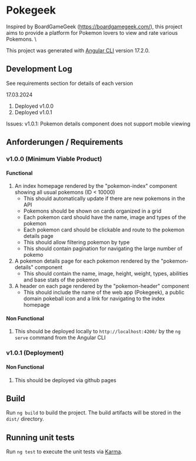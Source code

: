 # Pokegeek

Inspired by BoardGameGeek (https://boardgamegeek.com/), this project aims to provide a platform for Pokemon lovers to view and rate various Pokemons. \

This project was generated with [Angular CLI](https://github.com/angular/angular-cli) version 17.2.0.

## Development Log

See requirements section for details of each version

17.03.2024
1. Deployed v1.0.0
2. Deployed v1.0.1

Issues:
v1.0.1: Pokemon details component does not support mobile viewing

## Anforderungen / Requirements

### v1.0.0 (Minimum Viable Product)

#### Functional
1. An index homepage rendered by the "pokemon-index" component showing all usual pokemons (ID < 10000)
    - This should automatically update if there are new pokemons in the API
    - Pokemons should be shown on cards organized in a grid
    - Each pokemon card should have the name, image and types of the pokemon
    - Each pokemon card should be clickable and route to the pokemon details page
    - This should allow filtering pokemon by type
    - This should contain pagination for navigating the large number of pokemo
2. A pokemon details page for each pokemon rendered by the "pokemon-details" component
    - This should contain the name, image, height, weight, types, abilities and base stats of the pokemon
3. A header on each page rendered by the "pokemon-header" component
    - This should include the name of the web app (Pokegeek), a public domain pokeball icon and a link for navigating to the index homepage

#### Non Functional
1. This should be deployed locally to `http://localhost:4200/` by the `ng serve` command from the Angular CLI

### v1.0.1 (Deployment)

#### Non Functional
1. This should be deployed via github pages

## Build

Run `ng build` to build the project. The build artifacts will be stored in the `dist/` directory.

## Running unit tests

Run `ng test` to execute the unit tests via [Karma](https://karma-runner.github.io).